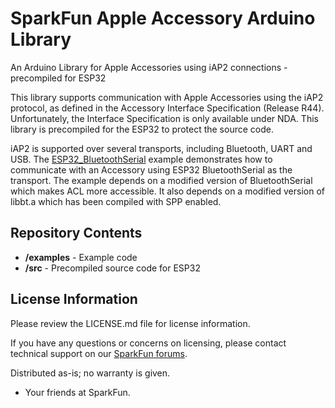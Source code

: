 # SparkFun Apple Accessory Arduino Library

An Arduino Library for Apple Accessories using iAP2 connections - precompiled for ESP32

This library supports communication with Apple Accessories using the iAP2 protocol, as defined in the Accessory Interface Specification (Release R44). Unfortunately, the Interface Specification is only available under NDA. This library is precompiled for the ESP32 to protect the source code.

iAP2 is supported over several transports, including Bluetooth, UART and USB. The [ESP32_BluetoothSerial](./examples/ESP32_BluetoothSerial/ESP32_BluetoothSerial.ino) example demonstrates how to communicate with an Accessory using ESP32 BluetoothSerial as the transport. The example depends on a modified version of BluetoothSerial which makes ACL more accessible. It also depends on a modified version of libbt.a which has been compiled with SPP enabled.

## Repository Contents

* **/examples** - Example code 
* **/src** - Precompiled source code for ESP32

## License Information

Please review the LICENSE.md file for license information. 

If you have any questions or concerns on licensing, please contact technical support on our [SparkFun forums](https://community.sparkfun.com/c/development-boards/esp-system-on-a-chip-soc/92).

Distributed as-is; no warranty is given.

- Your friends at SparkFun.
